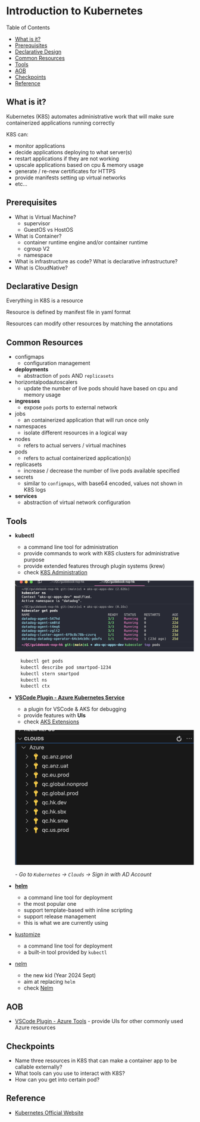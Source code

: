# Introduction to Kubernetes <!-- omit in toc -->

Table of Contents

- [What is it?](#what-is-it)
- [Prerequisites](#prerequisites)
- [Declarative Design](#declarative-design)
- [Common Resources](#common-resources)
- [Tools](#tools)
- [AOB](#aob)
- [Checkpoints](#checkpoints)
- [Reference](#reference)

## What is it?

Kubernetes (K8S) automates administrative work that will make sure containerized applications running correctly

K8S can:

- monitor applications
- decide applications deploying to what server(s)
- restart applications if they are not working
- upscale applications based on cpu &  memory usage
- generate / re-new certificates for HTTPS
- provide manifests setting up virtual networks
- etc...

## Prerequisites

- What is Virtual Machine?
  - supervisor
  - GuestOS vs HostOS
- What is Container?
  - container runtime engine and/or container runtime
  - cgroup V2
  - namespace
- What is infrastructure as code? What is declarative infrastructure?
- What is CloudNative?

## Declarative Design

Everything in K8S is a resource

Resource is defined by manifest file in yaml format

Resources can modify other resources by matching the annotations

## Common Resources

- configmaps
  - configuration management
- **deployments**
  - abstraction of `pods` AND `replicasets`
- horizontalpodautoscalers
  - update the number of live pods should have based on cpu and memory usage
- **ingresses**
  - expose `pods` ports to external network
- jobs
  - an containerized application that will run once only
- namespaces
  - isolate different resources in a logical way
- nodes
  - refers to actual servers / virtual machines
- pods
  - refers to actual containerized application(s)
- replicasets
  - increase / decrease the number of live pods available specified
- secrets
  - similar to `configmaps`, with base64 encoded, values not shown in K8S logs
- **services**
  - abstraction of virtual network configuration

## Tools

- **kubectl**
  - a command line tool for administration
  - provide commands to work with K8S clusters for administrative purpose
  - provide extended features through plugin systems (krew)
  - check [K8S Administration](../how-we-operate/kubernetes-admin.md#kubernetes-administration)

  ![kubecolor](./kubecolor.png)

  ```bash
    kubectl get pods
    kubectl describe pod smartpod-1234
    kubectl stern smartpod
    kubectl ns
    kubectl ctx
  ```

- **[VSCode Plugin - Azure Kubernetes Service](https://marketplace.visualstudio.com/items?itemName=ms-kubernetes-tools.vscode-aks-tools)**
  - a plugin for VSCode & AKS for debugging
  - provide features with **UIs**
  - check [AKS Extensions](https://code.visualstudio.com/docs/azure/aksextensions)

  ![AKS UIs](vscode-aks.png)

  *- Go to `Kubernetes` -> `Clouds` -> Sign in with AD Account*

- **[helm](https://helm.sh)**
  - a command line tool for deployment
  - the most popular one
  - support template-based with inline scripting
  - support release management
  - this is what we are currently using

- [kustomize](https://kustomize.io)
  - a command line tool for deployment
  - a built-in tool provided by `kubectl`

- [nelm](https://github.com/werf/nelm)
  - the new kid (Year 2024 Sept)
  - aim at replacing `helm`
  - check [Nelm](https://itnext.io/finally-a-viable-helm-replacement-388d538f9e1f)

## AOB

- [VSCode Plugin - Azure Tools](https://marketplace.visualstudio.com/items?itemName=ms-vscode.vscode-node-azure-pack) - provide UIs for other commonly used Azure resources

## Checkpoints

- Name three resources in K8S that can make a container app to be callable externally?
- What tools can you use to interact with K8S?
- How can you get into certain pod?

## Reference

- [Kubernetes Official Website](https://kubernetes.io)
